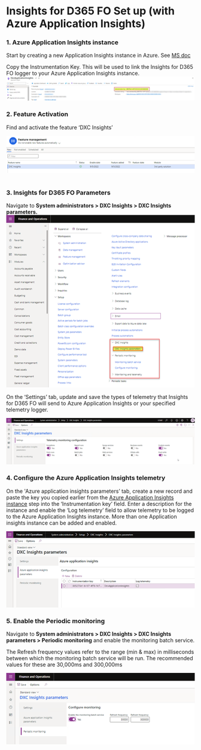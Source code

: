 # Insights for D365 FO Set up (with Azure Application Insights)

###	1. Azure Application Insights instance
Start by creating a new Application Insights instance in Azure. See [MS doc](https://docs.microsoft.com/en-us/azure/azure-monitor/app/create-new-resource)

Copy the Instrumentation Key. This will be used to link the Insights for D365 FO logger to your Azure Application Insights instance.
![Instrument Key](IMAGES/Instrument_key.png)

### 2.	Feature Activation <br>
Find and activate the feature ‘DXC Insights’

![Feature_Management](IMAGES/Feature_Management.png)
 
### 3.	Insights for D365 FO Parameters
Navigate to  **System administrators > DXC Insights > DXC Insights parameters.** 
![Parameters](IMAGES/Parameters.png)

On the ‘Settings’ tab, update and save the types of telemetry that Insights for D365 FO will send to Azure Application Insights or your specified telemetry logger. 

![Telemetry_settings](IMAGES/Telemetry_settings.png)

### 4.	Configure the Azure Application Insights telemetry
On the 'Azure application insights parameters’ tab, create a new record and paste the key you copied earlier from the [Azure Application Insights instance](setup.md#1-Azure-Application-Insights-instance) step into the ‘Instrumentation key’ field. Enter a description for the instance and enable the ‘Log telemetry’ field to allow telemetry to be logged to the Azure Application Insights instance. More than one Application insights instance can be added and enabled.

![Azure_Application_insights_screen](IMAGES/Azure_Application_insights_screen.png)

### 5.	Enable the Periodic monitoring  
Navigate to **System administrators > DXC Insights > DXC Insights parameters > Periodic monitoring** and enable the monitoring batch service.

The Refresh frequency values refer to the range (min & max) in milliseconds between which the monitoring batch service will be run. The recommended values for these are 30,000ms and 300,000ms

![Periodic_monitoring](IMAGES/Periodic_monitoring.png)
